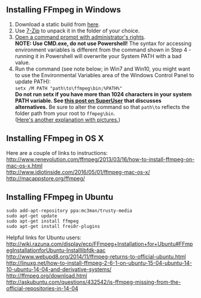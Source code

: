 ## <a name="win"></a>Installing FFmpeg in Windows
1. Download a static build from [here](http://ffmpeg.zeranoe.com/builds/).
2. Use [7-Zip](http://7-zip.org/) to unpack it in the folder of your choice.
3. [Open a command prompt with administrator's rights](Just-Enough-Command-Line-for-Installing).  
<b>NOTE: Use CMD.exe, do not use Powershell!</b> The syntax for accessing environment variables is different from the command shown in Step 4 - running it in Powershell will overwrite your System PATH with a bad value.
4. Run the command (see note below; in Win7 and Win10, you might want to use the Environmental Variables area of the Windows Control Panel to update PATH):  
``setx /M PATH "path\to\ffmpeg\bin;%PATH%"``  
**Do not run setx if you have more than 1024 characters in your system PATH variable. See <a href="https://superuser.com/questions/387619/overcoming-the-1024-character-limit-with-setx">this post on SuperUser</a> that discusses alternatives.**
Be sure to alter the command so that ``path\to`` reflects the folder path from your root to ``ffmpeg\bin``.  
(<a href="http://www.wikihow.com/Install-FFmpeg-on-Windows" target="_blank">Here's another explanation with pictures.</a>)

## <a name="mac"></a>Installing FFmpeg in OS X  
Here are a couple of links to instructions:  
<a href="http://www.renevolution.com/ffmpeg/2013/03/16/how-to-install-ffmpeg-on-mac-os-x.html" target="_blank">http://www.renevolution.com/ffmpeg/2013/03/16/how-to-install-ffmpeg-on-mac-os-x.html</a>  
<a href="http://www.idiotinside.com/2016/05/01/ffmpeg-mac-os-x/" target="_blank">http://www.idiotinside.com/2016/05/01/ffmpeg-mac-os-x/</a>  
<a href="http://macappstore.org/ffmpeg/" target="_blank">http://macappstore.org/ffmpeg/</a>

## <a name="ubu"></a>Installing FFmpeg in Ubuntu

    sudo add-apt-repository ppa:mc3man/trusty-media  
    sudo apt-get update  
    sudo apt-get install ffmpeg  
    sudo apt-get install frei0r-plugins  

Helpful links for Ubuntu users:
http://wiki.razuna.com/display/ecp/FFmpeg+Installation+for+Ubuntu#FFmpegInstallationforUbuntu-Installlibfdk-aac  
http://www.webupd8.org/2014/11/ffmpeg-returns-to-official-ubuntu.html  
http://linuxg.net/how-to-install-ffmpeg-2-6-1-on-ubuntu-15-04-ubuntu-14-10-ubuntu-14-04-and-derivative-systems/  
http://ffmpeg.org/download.html  
http://askubuntu.com/questions/432542/is-ffmpeg-missing-from-the-official-repositories-in-14-04  
